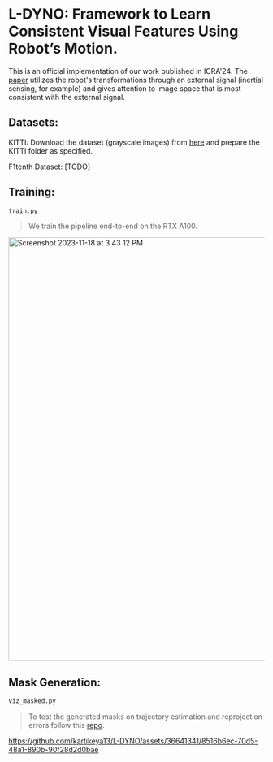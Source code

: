 # L-DYNO: Framework to Learn Consistent Visual Features Using Robot’s Motion.
This is an official implementation of our work published in ICRA'24. The [paper](https://arxiv.org/abs/2310.06249) utilizes the robot's transformations through an external signal (inertial sensing, for example) and gives attention to image space that is most consistent with the external signal.

## Datasets:
KITTI: Download the dataset (grayscale images) from [here](http://www.cvlibs.net/datasets/kitti/eval_odometry.php) and prepare the KITTI folder as specified.

F1tenth Dataset: [TODO]
## Training:
```python
train.py
```
> We train the pipeline end-to-end on the RTX A100.
<img width="834" alt="Screenshot 2023-11-18 at 3 43 12 PM" src="https://github.com/kartikeya13/L-DYNO/assets/36641341/d7a46aae-bc47-44c7-943d-49baa7518809">

## Mask Generation:
```python
viz_masked.py
```
> To test the generated masks on trajectory estimation and reprojection errors follow this [repo](https://github.com/luigifreda/pyslam).

https://github.com/kartikeya13/L-DYNO/assets/36641341/8516b6ec-70d5-48a1-890b-90f28d2d0bae



